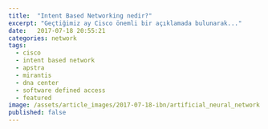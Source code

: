 ```yaml
---
title:  "Intent Based Networking nedir?"
excerpt: "Geçtiğimiz ay Cisco önemli bir açıklamada bulunarak..."
date:   2017-07-18 20:55:21
categories: network
tags:
  - cisco
  - intent based network
  - apstra
  - mirantis
  - dna center
  - software defined access
  - featured
image: /assets/article_images/2017-07-18-ibn/artificial_neural_network.png
published: false
---
```

